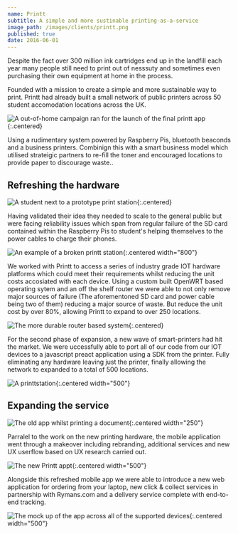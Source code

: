 ```yaml
---
name: Printt
subtitle: A simple and more sustinable printing-as-a-service
image_path: /images/clients/printt.png
published: true
date: 2016-06-01
---
```


Despite the fact over 300 million ink cartridges end up in the landfill each year many people still
need to print out of nesssuty and sometimes even purchasing their own equipment at home in the process.

Founded with a mission to create a simple and more sustainable way to print. Printt had already built a small 
network of public printers across 50 student accomodation locations across the UK. 

![A out-of-home campaign ran for the launch of the final printt app](/images/printt/8.jpg){:.centered}

Using a rudimentary system
powered by Raspberry Pis, bluetooth beaconds and a business printers. Combinign this with  a smart business model 
which utilised strateigic partners to re-fill the toner and encouraged locations to provide paper to discourage
waste..

## Refreshing the hardware

![A student next to a prototype print station](/images/printt/1.jpeg){:.centered}

Having validated their idea they needed to scale to the general public but were facing reliability issues which
span from regular failure of the SD card contained within the Raspberry Pis to student's helping themselves to the
power cables to charge their phones.

![An example of a broken printt station](/images/printt/2.jpg){:.centered width="800"}

We worked with Printt to access a series of industry grade IOT hardware platforms which could meet their
requirements whilst reducing the unit costs accosiated with each device. Using a custom built OpenWRT based
operating sytem and an off the shelf router we were able to not only remove major sources of failure (The
aforementoned SD card and power cable being two of them) reducing a major source of waste. But reduce the unit cost by over 80%, allowing Printt to expand to over 250 locations.

![The more durable router based system](/images/printt/3.jpg){:.centered}

For the second phase of expansion, a new wave of smart-printers had hit the market. We were uccessfully able to
port all of our code from our IOT devices to a javascript preact application using a SDK from the printer. Fully
eliminating any hardware leaving just the printer, finally allowing the network to expanded to a total of 500 
locations.

![A printtstation](/images/printt/4.jpeg){:.centered width="500"}

## Expanding the service

![The old app whilst printing a document](/images/printt/5.jpg){:.centered width="250"}

Parralel to the work on the new printing hardware, the mobile application went through a makeover including
rebranding, additional services and new UX userflow based on UX research carried out. 


![The new Printt appt](/images/printt/6.png){:.centered width="500"}

Alongside this refreshed mobile app we were able to introduce a new web application for ordering from your laptop, new click & collect services
in partnership with Rymans.com and a delivery service complete with end-to-end tracking.

![The mock up of the app across all of the supported devices](/images/printt/7.png){:.centered width="500"}